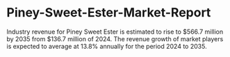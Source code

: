# Piney-Sweet-Ester-Market-Report
Industry revenue for Piney Sweet Ester is estimated to rise to $566.7 million by 2035 from $136.7 million of 2024. The revenue growth of market players is expected to average at 13.8% annually for the period 2024 to 2035.
